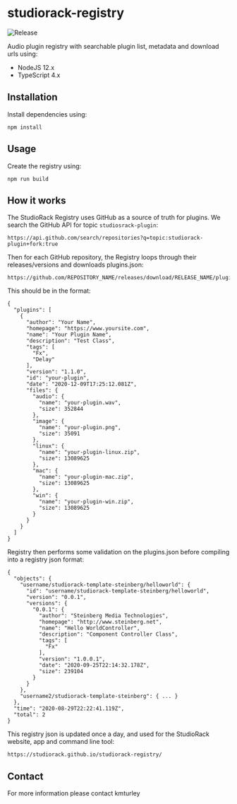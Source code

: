 # studiorack-registry
![Release](https://github.com/studiorack/studiorack-registry/workflows/Release/badge.svg)

Audio plugin registry with searchable plugin list, metadata and download urls using:

* NodeJS 12.x
* TypeScript 4.x


## Installation

Install dependencies using:

    npm install


## Usage

Create the registry using:

    npm run build


## How it works

The StudioRack Registry uses GitHub as a source of truth for plugins. We search the GitHub API for topic `studiosrack-plugin`:

    https://api.github.com/search/repositories?q=topic:studiorack-plugin+fork:true

Then for each GitHub repository, the Registry loops through their releases/versions and downloads plugins.json:

    https://github.com/REPOSITORY_NAME/releases/download/RELEASE_NAME/plugins.json

This should be in the format:

    {
      "plugins": [
        {
          "author": "Your Name",
          "homepage": "https://www.yoursite.com",
          "name": "Your Plugin Name",
          "description": "Test Class",
          "tags": [
            "Fx",
            "Delay"
          ],
          "version": "1.1.0",
          "id": "your-plugin",
          "date": "2020-12-09T17:25:12.081Z",
          "files": {
            "audio": {
              "name": "your-plugin.wav",
              "size": 352844
            },
            "image": {
              "name": "your-plugin.png",
              "size": 35091
            },
            "linux": {
              "name": "your-plugin-linux.zip",
              "size": 13089625
            },
            "mac": {
              "name": "your-plugin-mac.zip",
              "size": 13089625
            },
            "win": {
              "name": "your-plugin-win.zip",
              "size": 13089625
            }
          }
        }
      ]
    }

Registry then performs some validation on the plugins.json before compiling into a registry json format:

    {
      "objects": {
        "username/studiorack-template-steinberg/helloworld": {
          "id": "username/studiorack-template-steinberg/helloworld",
          "version": "0.0.1",
          "versions": {
            "0.0.1": {
              "author": "Steinberg Media Technologies",
              "homepage": "http://www.steinberg.net",
              "name": "Hello WorldController",
              "description": "Component Controller Class",
              "tags": [
                "Fx"
              ],
              "version": "1.0.0.1",
              "date": "2020-09-25T22:14:32.178Z",
              "size": 239104
            }
          }
        },
        "username2/studiorack-template-steinberg": { ... }
      },
      "time": "2020-08-29T22:22:41.119Z",
      "total": 2
    }

This registry json is updated once a day, and used for the StudioRack website, app and command line tool:

    https://studiorack.github.io/studiorack-registry/


## Contact

For more information please contact kmturley
